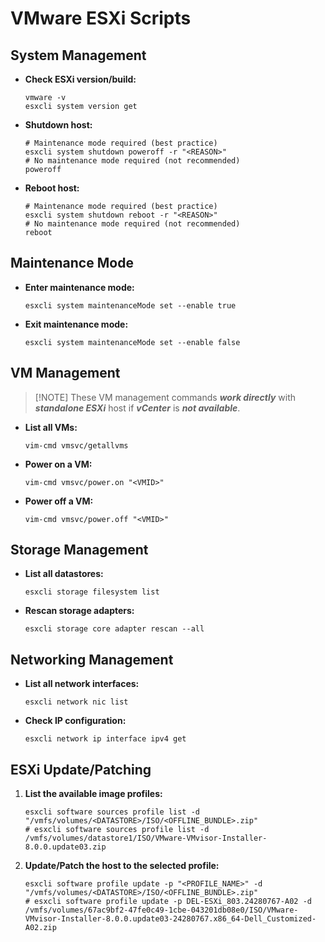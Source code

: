 # VMware ESXi Scripts

## System Management

-   **Check ESXi version/build:**

    ```shell
    vmware -v
    esxcli system version get
    ```

-   **Shutdown host:**

    ```shell
    # Maintenance mode required (best practice)
    esxcli system shutdown poweroff -r "<REASON>"
    # No maintenance mode required (not recommended)
    poweroff
    ```

-   **Reboot host:**

    ```shell
    # Maintenance mode required (best practice)
    esxcli system shutdown reboot -r "<REASON>"
    # No maintenance mode required (not recommended)
    reboot
    ```

## Maintenance Mode

-   **Enter maintenance mode:**

    ```shell
    esxcli system maintenanceMode set --enable true
    ```

-   **Exit maintenance mode:**

    ```shell
    esxcli system maintenanceMode set --enable false
    ```

## VM Management

>   [!NOTE]
>   These VM management commands **_work directly_** with **_standalone ESXi_** host if **_vCenter_** is **_not available_**.

-   **List all VMs:**

    ```shell
    vim-cmd vmsvc/getallvms
    ```

-   **Power on a VM:**

    ```shell
    vim-cmd vmsvc/power.on "<VMID>"
    ```

-   **Power off a VM:**

    ```shell
    vim-cmd vmsvc/power.off "<VMID>"
    ```

## Storage Management

-   **List all datastores:**

    ```shell
    esxcli storage filesystem list
    ```

-   **Rescan storage adapters:**

    ```shell
    esxcli storage core adapter rescan --all
    ```

## Networking Management

-   **List all network interfaces:**

    ```shell
    esxcli network nic list
    ```

-   **Check IP configuration:**

    ```shell
    esxcli network ip interface ipv4 get
    ```

## ESXi Update/Patching

1.  **List the available image profiles:**

    ```shell
    esxcli software sources profile list -d "/vmfs/volumes/<DATASTORE>/ISO/<OFFLINE_BUNDLE>.zip"
    # esxcli software sources profile list -d /vmfs/volumes/datastore1/ISO/VMware-VMvisor-Installer-8.0.0.update03.zip
    ```

2.  **Update/Patch the host to the selected profile:**

    ```shell
    esxcli software profile update -p "<PROFILE_NAME>" -d "/vmfs/volumes/<DATASTORE>/ISO/<OFFLINE_BUNDLE>.zip"
    # esxcli software profile update -p DEL-ESXi_803.24280767-A02 -d /vmfs/volumes/67ac9bf2-47fe0c49-1cbe-043201db08e0/ISO/VMware-VMvisor-Installer-8.0.0.update03-24280767.x86_64-Dell_Customized-A02.zip
    ```